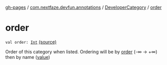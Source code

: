 [gh-pages](../../index.md) / [com.nextfaze.devfun.annotations](../index.md) / [DeveloperCategory](index.md) / [order](./order.md)

# order

`val order: `[`Int`](https://kotlinlang.org/api/latest/jvm/stdlib/kotlin/-int/index.html) [(source)](https://github.com/NextFaze/dev-fun/tree/master/devfun-annotations/src/main/java/com/nextfaze/devfun/annotations/Annotations.kt#L178)

Order of this category when listed. Ordering will be by [order](./order.md) (-∞ → +∞) then by name ([value](value.md))

